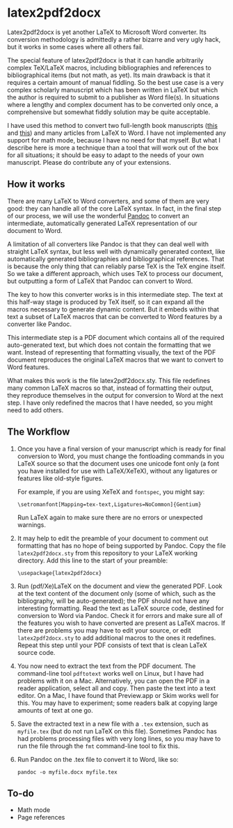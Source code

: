 # latex2pdf2docx

Latex2pdf2docx is yet another LaTeX to Microsoft Word converter.  Its conversion methodology is admittedly a rather bizarre and very ugly hack, but it works in some cases where all others fail.

The special feature of latex2pdf2docx is that it can handle arbitrarily complex TeX/LaTeX macros, including bibliographies and references to bibliographical items (but not math, as yet).  Its main drawback is that it requires a certain amount of manual fiddling.  So the best use case is a very complex scholarly manuscript which has been written in LaTeX but which the author is required to submit to a publisher as Word file(s).  In situations where a lengthy and complex document has to be converted only once, a comprehensive but somewhat fiddly solution may be quite acceptable.

I have used this method to convert two full-length book manuscripts ([this](https://shop.getty.edu/products/the-museum-of-augustus-the-temple-of-apollo-in-pompeii-the-portico-of-philippus-in-rome-and-latin-poetry-978-1606064214) and [this](https://global.oup.com/academic/product/propertius-greek-myth-and-virgil-9780199541577?cc=gb&lang=en&)) and many articles from LaTeX to Word.  I have not implemented any support for math mode, because I have no need for that myself.  But what I describe here is more a technique than a tool that will work out of the box for all situations; it should be easy to adapt to the needs of your own manuscript.  Please do contribute any of your extensions.

## How it works

There are many LaTeX to Word converters, and some of them are very good: they can handle all of the core LaTeX syntax.  In fact, in the final step of our process, we will use the wonderful [Pandoc](https://pandoc.org) to convert an intermediate, automatically generated LaTeX representation of our document to Word.

A limitation of all converters like Pandoc is that they can deal well with straight LaTeX syntax, but less well with dynamically generated context, like automatically generated bibliographies and bibliographical references.  That is because the only thing that can reliably parse TeX is the TeX engine itself.  So we take a different approach, which uses TeX to process our document, but outputting a form of LaTeX that Pandoc can convert to Word.

The key to how this converter works is in this intermediate step.  The text at this half-way stage is produced by TeX itself, so it can expand all the macros necessary to generate dynamic content.  But it embeds within that text a subset of LaTeX macros that can be converted to Word features by a converter like Pandoc.  

This intermediate step is a PDF document which contains all of the required auto-generated text, but which does not contain the formatting that we want.  Instead of representing that formatting visually, the text of the PDF document reproduces the original LaTeX macros that we want to convert to Word features.

What makes this work is the file latex2pdf2docx.sty.  This file redefines many common LaTeX macros so that, instead of formatting their output, they reproduce themselves in the output for conversion to Word at the next step.  I have only redefined the macros that I have needed, so you might need to add others.

## The Workflow

1.  Once you have a final version of your manuscript which is ready for final conversion to Word, you must change the fontloading commands in you LaTeX source so that the document uses one unicode font only (a font you have installed for use with LaTeX/XeTeX), without any ligatures or features like old-style figures.  

    For example, if you are using XeTeX and `fontspec`, you might say:

        \setromanfont[Mapping=tex-text,Ligatures=NoCommon]{Gentium}

     Run LaTeX again to make sure there are no errors or unexpected warnings.

2.  It may help to edit the preamble of your document to comment out formatting that has no hope of being supported by Pandoc. Copy the file `latex2pdf2docx.sty` from this repository to your LaTeX working directory.  Add this line to the start of your preamble:

        \usepackage{latex2pdf2docx}

3.  Run (pdf/Xe)LaTeX on the document and view the generated PDF.  Look at the text content of the document only (some of which, such as the bibliography, will be auto-generated); the PDF should not have any interesting formatting.  Read the text as LaTeX source code, destined for conversion to Word via Pandoc.  Check it for errors and make sure all of the features you wish to have converted are present as LaTeX macros.  If there are problems you may have to edit your source, or edit `latex2pdf2docx.sty` to add additional macros to the ones it redefines.  Repeat this step until your PDF consists of text that is clean LaTeX source code.

4.  You now need to extract the text from the PDF document.  The command-line tool `pdftotext` works well on Linux, but I have had problems with it on a Mac.  Alternatively, you can open the PDF in a reader application, select all and copy.  Then paste the text into a text editor.  On a Mac, I have found that Preview.app or Skim works well for this.  You may have to experiment; some readers balk at copying large amounts of text at one go.

5.  Save the extracted text in a new file with a `.tex` extension, such as `myfile.tex` (but do not run LaTeX on this file).  Sometimes Pandoc has had problems processing files with very long lines, so you may have to run the file through the `fmt` command-line tool to fix this.

6.  Run Pandoc on the .tex file to convert it to Word, like so:

        pandoc -o myfile.docx myfile.tex

## To-do

* Math mode
* Page references
